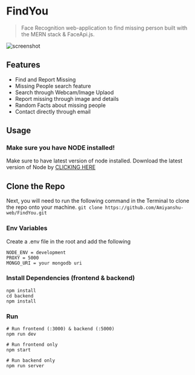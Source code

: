 # FindYou

> Face Recognition web-application to find missing person built with the MERN stack & FaceApi.js.

![screenshot](https://res.cloudinary.com/dbvg8hyac/image/upload/v1653490950/Missing/Screenshot_324_gws18h.png)



## Features

- Find and Report Missing
- Missing People search feature
- Search through Webcam/Image Uplaod
- Report missing through image and details 
- Random Facts about missing people
- Contact directly through email



## Usage

### Make sure you have NODE installed!
Make sure to have latest version of node installed.
Download the latest version of Node by [CLICKING HERE](https://nodejs.org/en/)

## Clone the Repo
Next, you will need to run the following command in the Terminal to clone the repo onto your machine.
```git clone https://github.com/Amiyanshu-web/FindYou.git```



### Env Variables

Create a .env file in the root and add the following

```
NODE_ENV = development
PROXY = 5000
MONGO_URI = your mongodb uri
```


### Install Dependencies (frontend & backend)

```
npm install
cd backend
npm install
```

### Run

```
# Run frontend (:3000) & backend (:5000)
npm run dev

# Run frontend only
npm start

# Run backend only
npm run server
```


